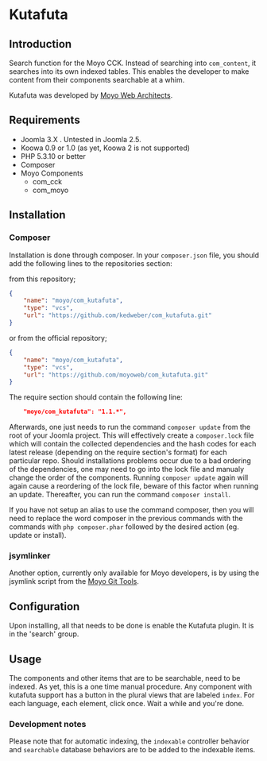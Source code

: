# Kutafuta

## Introduction

Search function for the Moyo CCK. Instead of searching into `com_content`, it searches into its own indexed tables. This enables the developer to make content from their components searchable at a whim.

Kutafuta was developed by [Moyo Web Architects](http://moyoweb.nl).

## Requirements

* Joomla 3.X . Untested in Joomla 2.5.
* Koowa 0.9 or 1.0 (as yet, Koowa 2 is not supported)
* PHP 5.3.10 or better
* Composer
* Moyo Components
    * com_cck
    * com_moyo

## Installation

### Composer

Installation is done through composer. In your `composer.json` file, you should add the following lines to the repositories
section:

from this repository;

```json
{
    "name": "moyo/com_kutafuta",
    "type": "vcs",
    "url": "https://github.com/kedweber/com_kutafuta.git"
}
```

or from the official repository;

```json
{
    "name": "moyo/com_kutafuta",
    "type": "vcs",
    "url": "https://github.com/moyoweb/com_kutafuta.git"
}
```

The require section should contain the following line:

```json
    "moyo/com_kutafuta": "1.1.*",
```

Afterwards, one just needs to run the command `composer update` from the root of your Joomla project. This will 
effectively create a `composer.lock` file which will contain the collected dependencies and the hash codes for 
each latest release \(depending on the require section's format\) for each particular repo. Should installations 
problems occur due to a bad ordering of the dependencies, one may need to go into the lock file and manualy change 
the order of the components. Running `composer update` again will again cause a reordering of the lock file, beware of this factor when running an update. Thereafter, you can run the command `composer install`. 

If you have not setup an alias to use the command composer, then you will need to replace the word composer in the previous commands with the 
commands with `php composer.phar` followed by the desired action \(eg. update or install\).


### jsymlinker

Another option, currently only available for Moyo developers, is by using the jsymlink script from the [Moyo Git
Tools](https://github.com/derjoachim/moyo-git-tools).

## Configuration

Upon installing, all that needs to be done is enable the Kutafuta plugin. It is in the 'search' group.

## Usage

The components and other items that are to be searchable, need to be indexed. As yet, this is a one time manual procedure.
Any component with kutafuta support has a button in the plural views that are labeled `index`. For each language, each
element, click once. Wait a while and you're done.

### Development notes

Please note that for automatic indexing, the `indexable` controller behavior and `searchable` database behaviors are to be added to the indexable items.
